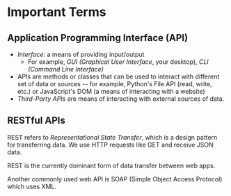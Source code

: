 # Important Terms
## Application Programming Interface (API)
- *Interface*: a means of providing input/output
  - For example, *GUI (Graphical User Interface*, your desktop), *CLI (Command Line Interface)*
- APIs are methods or classes that can be used to interact with different set of data or sources -- for example, Python's File API (read, write, etc.) or JavaScript's DOM (a means of interacting with a website)
- *Third-Party APIs* are means of interacting with external sources of data.

## RESTful APIs
REST refers to *Representational State Transfer*, which is a design pattern for transferring data. We use HTTP requests like GET and receive JSON data.

REST is the currently dominant form of data transfer between web apps.

Another commonly used web API is SOAP (Simple Object Access Protocol) which uses XML.